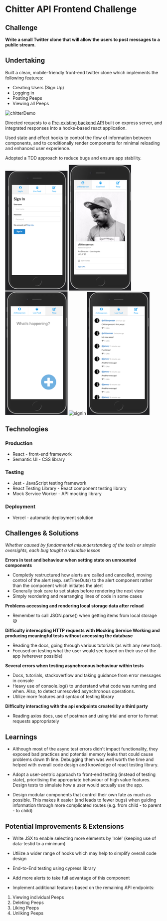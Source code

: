 # Chitter API Frontend Challenge

Challenge
----------

**Write a small Twitter clone that will allow the users to post messages to a public stream.**

## Undertaking

Built a clean, mobile-friendly front-end twitter clone which implements the following features:

* Creating Users (Sign Up)
* Logging in
* Posting Peeps
* Viewing all Peeps

![chitterDemo](./app_demo/chitterDemo.gif)

Directed requests to a [Pre-existing backend API](https://github.com/makersacademy/chitter_api_backend) built on express server, and integrated responses into a hooks-based react application.

Used state and effect hooks to control the flow of information between components, and to conditionally render components for minimal reloading and enhanced user experience.

Adopted a TDD approach to reduce bugs and ensure app stability.

<img src="./app_demo/ss_signin.png" alt="signin" width="200">
<img src="./app_demo/ss_signedin.png" alt="signin" width="200">
<img src="./app_demo/ss_peepPage.png" alt="signin" width="200">
<img src="./app_demo/ss_peep.pngg" alt="signin" width="200">
<img src="./app_demo/ss_feed.png" alt="signin" width="200">


## Technologies

### Production

* React - front-end framework
* Semantic UI - CSS library

### Testing

* Jest - JavaScript testing framework
* React Testing Library - React component testing library
* Mock Service Worker - API mocking library

### Deployment

* Vercel - automatic deployment solution

## Challenges & Solutions

*Whether caused by fundamental misunderstanding of the tools or simple oversights, each bug taught a valuable lesson*

**Errors in test and behaviour when setting state on unmounted components**

* Completly restructured how alerts are called and cancelled, moving control of the alert (esp. setTimeOuts) to the alert component rather than the component which initiates the alert
* Generally took care to set states before rendering the next view
* Simply reordering and rearranging lines of code in some cases

**Problems accessing and rendering local storage data after reload**

* Remember to call JSON.parse() when getting items from local storage 😅

**Difficulty interecpting HTTP requests with Mocking Service Working and producing meaningful tests without accessing the database**

* Reading the docs, going through various tutorials (as with any new tool).
* Focused on testing what the user would see based on their use of the app (wherever possible)

**Several errors when testing asynchronous behaviour within tests**

* Docs, tutorials, stackoverflow and taking guidance from error messages in console
* Heavy use of console.log() to understand what code was running and when. Also, to detect unresovled asynchronous operations.
* Utilize more features and syntax of testing library

**Difficulty interacting with the api endpoints created by a third party**

* Reading axios docs, use of postman and using trial and error to format requests appropriately

## Learnings

* Although most of the async test errors didn't impact functionality, they exposed bad practices and potential memory leaks that could cause problems down th line. Debugging them was well worth the time and helped with overall code design and knowledge of react testing library.

* Adopt a user-centric approach to front-end testing (instead of testing state), prioritising the appropriate behaviour of high value features. Design tests to simulate how a user would actually use the app.

* Design modular components that control their own fate as much as possible. This makes it easier (and leads to fewer bugs) when guiding information through more complicated routes (e.g. from child - to parent - to child)

## Potential Improvements & Extensions

* Write JSX to enable selecting more elements by 'role' (keeping use of data-testid to a minimum)

* Utliize a wider range of hooks which may help to simplify overall code design

* End-to-End testing using cypress library

* Add more alerts to take full advantage of this component

* Implement additional features based on the remaining API endpoints:

1. Viewing individual Peeps
2. Deleting Peeps
3. Liking Peeps
4. Unliking Peeps
